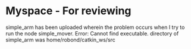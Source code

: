 # Myspace - For reviewing
simple_arm has been uploaded wherein the problem occurs when I try to run the node simple_mover. Error: Cannot find executable.
directory of simple_arm was home/robond/catkin_ws/src
